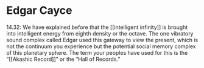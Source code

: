 # Edgar Cayce
14.32: We have explained before that the [[intelligent infinity]] is brought into intelligent energy from eighth density or the octave. The one vibratory sound complex called Edgar used this gateway to view the present, which is not the continuum you experience but the potential social memory complex of this planetary sphere. The term your peoples have used for this is the “[[Akashic Record]]” or the “Hall of Records.”